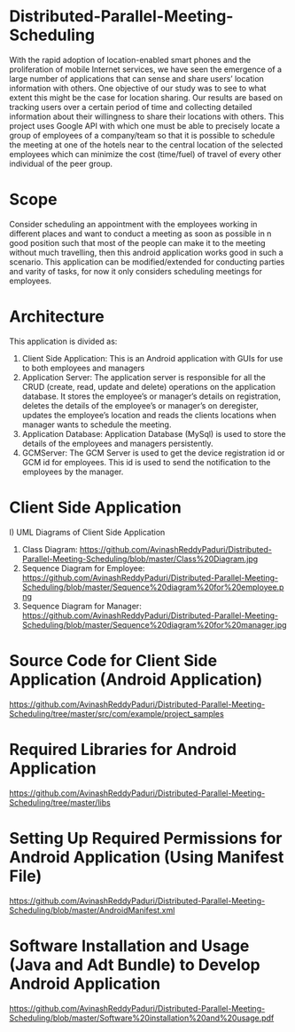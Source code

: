 # Distributed-Parallel-Meeting-Scheduling
With the rapid adoption of location-enabled smart phones and the proliferation of mobile Internet services, we have seen the emergence of a large number of applications that can sense and share users’ location information with others. One objective of our study was to see to what extent this might be the case for location sharing. Our results are based on tracking users over a certain period of time and collecting detailed information about their willingness to share their locations with others. This project uses Google API with which one must be able to precisely locate a group of employees of a company/team so that it is possible to schedule the meeting at one of the hotels near to the central location of the selected employees which can minimize the cost (time/fuel) of travel of every other individual of the peer group.
# Scope
Consider scheduling an appointment with the employees working in different places and want to conduct a meeting as soon as possible in n good position such that most of the people can make it to the meeting without much travelling, then this android application works good in such a scenario. This application can be modified/extended for conducting parties and varity of tasks, for now it only considers scheduling meetings for employees.
# Architecture
This application is divided as:
1) Client Side Application: This is an Android application with GUIs for use to both employees and managers
2) Application Server: The application server is responsible for all the CRUD (create, read, update and delete) operations on the application database. It stores the employee’s or manager’s details on registration, deletes the details of the employee’s or manager’s on deregister, updates the employee’s location and reads the clients locations when manager wants to schedule the meeting.
3) Application Database: Application Database (MySql) is used to store the details of the employees and managers persistently.
4) GCMServer: The GCM Server is used to get the device registration id or GCM id for employees. This id is used to send the notification to the employees by the manager.
# Client Side Application
I) UML Diagrams of Client Side Application
  1) Class Diagram: https://github.com/AvinashReddyPaduri/Distributed-Parallel-Meeting-Scheduling/blob/master/Class%20Diagram.jpg
  2) Sequence Diagram for Employee: https://github.com/AvinashReddyPaduri/Distributed-Parallel-Meeting-Scheduling/blob/master/Sequence%20diagram%20for%20employee.png
  3) Sequence Diagram for Manager:
https://github.com/AvinashReddyPaduri/Distributed-Parallel-Meeting-Scheduling/blob/master/Sequence%20diagram%20for%20manager.jpg
# Source Code for Client Side Application (Android Application)
https://github.com/AvinashReddyPaduri/Distributed-Parallel-Meeting-Scheduling/tree/master/src/com/example/project_samples
# Required Libraries for Android Application
https://github.com/AvinashReddyPaduri/Distributed-Parallel-Meeting-Scheduling/tree/master/libs
# Setting Up Required Permissions for Android Application (Using Manifest File)
https://github.com/AvinashReddyPaduri/Distributed-Parallel-Meeting-Scheduling/blob/master/AndroidManifest.xml
# Software Installation and Usage (Java and Adt Bundle) to Develop Android Application
https://github.com/AvinashReddyPaduri/Distributed-Parallel-Meeting-Scheduling/blob/master/Software%20installation%20and%20usage.pdf
